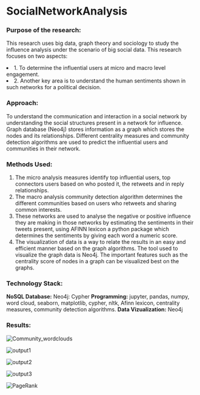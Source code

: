 # SocialNetworkAnalysis


<h3>Purpose of the research:</h3> 
<p>This research uses big data, graph theory and sociology to study the influence analysis under the scenario of big social data. This research focuses on two aspects: 
<li>1. To determine the influential users at micro and macro level engagement. 
<li>2. Another key area is to understand the human sentiments shown in such networks for a political decision. 
  
<h3>Approach: </h3>
  
<p>To understand the communication and interaction in a social network by understanding the social structures present in a network for influence. Graph database (Neo4j) stores information as a graph which stores the nodes and its relationships. Different centrality measures and community detection algorithms are used to predict the influential users and communities in their network. </p>

<h3> Methods Used: </h3>
  
1. The micro analysis measures identify top influential users, top connectors users based on who posted it, the retweets and in reply relationships. 
2. The macro analysis community detection algorithm determines the different communities based on users who retweets and sharing common interests.
3. These networks are used to analyse the negative or positive influence they are making in those networks by estimating the sentiments in their tweets present, using AFINN lexicon a python package which determines the sentiments by giving each word a numeric score.
4. The visualization of data is a way to relate the results in an easy and efficient manner based on the graph algorithms. The tool used to visualize the graph data is Neo4j. The important features such as the centrality score of nodes in a graph can be visualized best on the graphs.
  
<h3> Technology Stack: </h3>
  
**NoSQL Database:** Neo4j: Cypher
**Programming:** jupyter, pandas, numpy, word cloud, seaborn, matplotlib, cypher, nltk, Afinn lexicon, centrality measures, community detection algorithms.
**Data Vizualization:** Neo4j

<h3> Results: </h3>
  
![Community_wordclouds](https://user-images.githubusercontent.com/33175569/145480562-3253aa91-f1ed-49be-beca-8b2465073088.PNG)
  
![output1](https://user-images.githubusercontent.com/33175569/145480583-c63ae06f-1b92-489e-b8f9-05221d6f7427.png)
  
![output2](https://user-images.githubusercontent.com/33175569/145480596-94660289-b0af-41ed-9d13-2c09bb5bc60b.png)

![output3](https://user-images.githubusercontent.com/33175569/145480609-669412e1-87c5-44f0-aada-8a52345b6c2d.png)

![PageRank](https://user-images.githubusercontent.com/33175569/145480534-7f8b3073-deca-4fa1-a695-999fa42966be.PNG)
